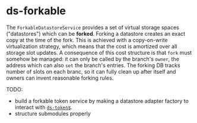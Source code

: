 ds-forkable
===

The `ForkableDatastoreService` provides a set of virtual storage spaces ("datastores") which can be **forked**. Forking a datastore creates an exact copy at the time of the fork. This is achieved with a copy-on-write virtualization strategy, which means that the cost is amortized over all storage slot updates. A consequence of this cost structure is that `fork` must somehow be managed: it can only be called by the branch's `owner`, the address which can also `set` the branch's entries. The forking DB tracks number of slots on each branc, so it can fully clean up after itself and owners can invent reasonable forking rules.


TODO:

* build a forkable token service by making a datastore adapter factory to interact with [`ds-token`s](https://github.com/nexusdev/ds-token).
* structure submodules properly
